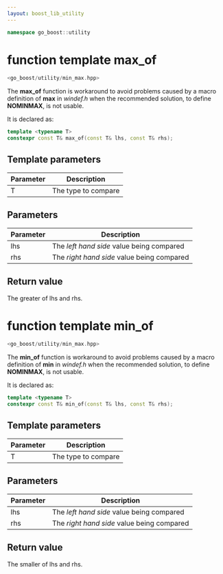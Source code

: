 ```yaml
---
layout: boost_lib_utility
---
```


```c++
namespace go_boost::utility
```

# function template max_of

```c++
<go_boost/utility/min_max.hpp>
```

The **max_of** function is workaround to avoid problems caused by
a macro definition of **max** in *windef.h* when the recommended
solution, to define **NOMINMAX**, is not usable.

It is declared as:

```c++
template <typename T>
constexpr const T& max_of(const T& lhs, const T& rhs);
```

## Template parameters

Parameter | Description
-|-
T|The type to compare

## Parameters

Parameter | Description
-|-
lhs|The *left hand side* value being compared
rhs|The *right hand side* value being compared

## Return value

The greater of lhs and rhs.

# function template min_of

```c++
<go_boost/utility/min_max.hpp>
```

The **min_of** function is workaround to avoid problems caused by
a macro definition of **min** in *windef.h* when the recommended
solution, to define **NOMINMAX**, is not usable.

It is declared as:

```c++
template <typename T>
constexpr const T& min_of(const T& lhs, const T& rhs);
```

## Template parameters

Parameter | Description
-|-
T|The type to compare

## Parameters

Parameter | Description
-|-
lhs|The *left hand side* value being compared
rhs|The *right hand side* value being compared

## Return value

The smaller of lhs and rhs.
